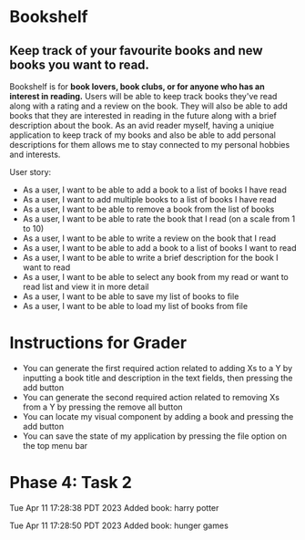 # Bookshelf

## Keep track of your favourite books and new books you want to read.

Bookshelf is for **book lovers, book clubs, or for anyone who has an interest in reading.**
Users will be able to keep track books they've read along with a rating and a review on the book. 
They will also be able to add books that they are interested in reading in the future 
along with a brief description about the book. As an avid reader myself, having a uniqiue application
to keep track of my books and also be able to add personal descriptions for them allows me to stay connected to my
personal hobbies and interests. 

User story:
- As a user, I want to be able to add a book to a list of books I have read 
- As a user, I want to add multiple books to a list of books I have read
- As a user, I want to be able to remove a book from the list of books
- As a user, I want to be able to rate the book that I read (on a scale from 1 to 10)
- As a user, I want to be able to write a review on the book that I read
- As a user, I want to be able to add a book to a list of books I want to read
- As a user, I want to be able to write a brief description for the book I want to read
- As a user, I want to be able to select any book from my read or want to read list and view it in more detail
- As a user, I want to be able to save my list of books to file
- As a user, I want to be able to load my list of books from file

# Instructions for Grader

- You can generate the first required action related to adding Xs to a Y by inputting a book title and description 
in the text fields, then pressing the add button
- You can generate the second required action related to removing Xs from a Y by pressing the remove all button
- You can locate my visual component by adding a book and pressing the add button
- You can save the state of my application by pressing the file option on the top menu bar

# Phase 4: Task 2
Tue Apr 11 17:28:38 PDT 2023
Added book: harry potter

Tue Apr 11 17:28:50 PDT 2023
Added book: hunger games